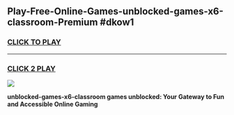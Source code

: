 
## Play-Free-Online-Games-unblocked-games-x6-classroom-Premium #dkow1
<h3>
<a href="https://premium.freeplayer.one?title=unblocked-games-x6-classroom&ref=8M">CLICK TO PLAY</a></h3>
<hr>

<h3>
<a href="https://premium.freeplayer.one?title=unblocked-games-x6-classroom&ref=8M">CLICK 2 PLAY</a>
  
</h3>

<a href="https://premium.freeplayer.one?title=unblocked-games-x6-classroom&ref=8M"><img src="https://clearcache.store/games.png"></a>


**unblocked-games-x6-classroom games unblocked: Your Gateway to Fun and Accessible Online Gaming**

